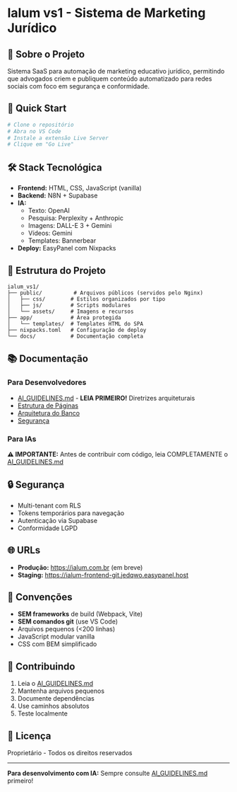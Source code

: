 # Ialum vs1 - Sistema de Marketing Jurídico

## 🎯 Sobre o Projeto

Sistema SaaS para automação de marketing educativo jurídico, permitindo que advogados criem e publiquem conteúdo automatizado para redes sociais com foco em segurança e conformidade.

## 🚀 Quick Start

```bash
# Clone o repositório
# Abra no VS Code
# Instale a extensão Live Server
# Clique em "Go Live"
```

## 🛠️ Stack Tecnológica

- **Frontend:** HTML, CSS, JavaScript (vanilla)
- **Backend:** N8N + Supabase
- **IA:** 
  - Texto: OpenAI
  - Pesquisa: Perplexity + Anthropic
  - Imagens: DALL-E 3 + Gemini
  - Vídeos: Gemini
  - Templates: Bannerbear
- **Deploy:** EasyPanel com Nixpacks

## 📁 Estrutura do Projeto

```
ialum_vs1/
├── public/          # Arquivos públicos (servidos pelo Nginx)
│   ├── css/        # Estilos organizados por tipo
│   ├── js/         # Scripts modulares
│   └── assets/     # Imagens e recursos
├── app/            # Área protegida
│   └── templates/  # Templates HTML do SPA
├── nixpacks.toml   # Configuração de deploy
└── docs/           # Documentação completa
```

## 📚 Documentação

### Para Desenvolvedores
- [AI_GUIDELINES.md](./AI_GUIDELINES.md) - **LEIA PRIMEIRO!** Diretrizes arquiteturais
- [Estrutura de Páginas](./docs/vs3-estrutura-paginas.md)
- [Arquitetura do Banco](./docs/vs2-banco-arquitetura.md)
- [Segurança](./docs/vs3-seguranca.md)

### Para IAs
**⚠️ IMPORTANTE:** Antes de contribuir com código, leia COMPLETAMENTE o [AI_GUIDELINES.md](./AI_GUIDELINES.md)

## 🔒 Segurança

- Multi-tenant com RLS
- Tokens temporários para navegação
- Autenticação via Supabase
- Conformidade LGPD

## 🌐 URLs

- **Produção:** https://ialum.com.br (em breve)
- **Staging:** https://ialum-frontend-git.jedqwo.easypanel.host

## 📝 Convenções

- **SEM frameworks** de build (Webpack, Vite)
- **SEM comandos git** (use VS Code)
- Arquivos pequenos (<200 linhas)
- JavaScript modular vanilla
- CSS com BEM simplificado

## 👥 Contribuindo

1. Leia o [AI_GUIDELINES.md](./AI_GUIDELINES.md)
2. Mantenha arquivos pequenos
3. Documente dependências
4. Use caminhos absolutos
5. Teste localmente

## 📄 Licença

Proprietário - Todos os direitos reservados

---

**Para desenvolvimento com IA:** Sempre consulte [AI_GUIDELINES.md](./AI_GUIDELINES.md) primeiro!
